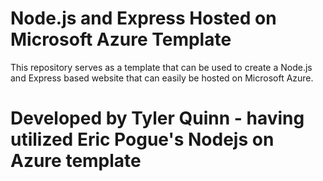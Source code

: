# Node.js and Express Hosted on Microsoft Azure Template
This repository serves as a template that can be used to create a Node.js and Express based website that can easily
be hosted on Microsoft Azure.


# Developed by Tyler Quinn - having utilized Eric Pogue's Nodejs on Azure template